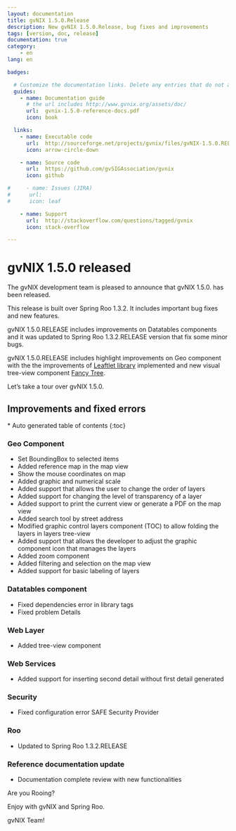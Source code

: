 ```yaml
---
layout: documentation
title: gvNIX 1.5.0.Release
description: New gvNIX 1.5.0.Release, bug fixes and improvements
tags: [version, doc, release]
documentation: true
category:
    - en
lang: en

badges:

  # Customize the documentation links. Delete any entries that do not apply.
  guides:
    - name: Documentation guide
      # the url includes http://www.gvnix.org/assets/doc/
      url:  gvnix-1.5.0-reference-docs.pdf
      icon: book

  links:
    - name: Executable code
      url:  http://sourceforge.net/projects/gvnix/files/gvNIX-1.5.0.RELEASE.zip/download
      icon: arrow-circle-down

    - name: Source code
      url:  https://github.com/gvSIGAssociation/gvnix
      icon: github

#     - name: Issues (JIRA)
#      url:
#      icon: leaf

    - name: Support
      url:  http://stackoverflow.com/questions/tagged/gvnix
      icon: stack-overflow

---
```


# gvNIX 1.5.0 released

The gvNIX development team is pleased to announce that gvNIX 1.5.0. has
been released.

This release is built over Spring Roo 1.3.2. It includes important bug
fixes and new features.

gvNIX 1.5.0.RELEASE includes improvements on Datatables components and it was
updated to Spring Roo 1.3.2.RELEASE version that fix some minor bugs.

gvNIX 1.5.0.RELEASE includes highlight improvements on Geo component with the
the improvements of [Leaftlet library](http://leafletjs.com/) implemented
and new visual tree-view component [Fancy Tree](http://github.com/mar10/fancytree).

Let’s take a tour over gvNIX 1.5.0.


## Improvements and fixed errors

<section id="table-of-contents" class="toc">
<div id="drawer" markdown="1">
*  Auto generated table of contents
{:toc}
</div>
</section><!-- /#table-of-contents -->

### Geo Component

* Set BoundingBox to selected items
* Added reference map in the map view
* Show the mouse coordinates on map
* Added graphic and numerical scale
* Added support that allows the user to change the order of layers
* Added support for changing the level of transparency of a layer
* Added support to print the current view or generate a PDF on the map view
* Added search tool by street address
* Modified graphic control layers component (TOC) to allow folding the layers in layers tree-view
* Added support that allows the developer to adjust the graphic component icon that manages the layers
* Added zoom component
* Added filtering and selection on the map view
* Added support for basic labeling of layers

### Datatables component

* Fixed dependencies error in library tags
* Fixed problem Details

### Web Layer

* Added tree-view component

### Web Services

* Added support for inserting second detail without first detail generated

### Security

* Fixed configuration error SAFE Security Provider

### Roo

* Updated to Spring Roo 1.3.2.RELEASE

### Reference documentation update

* Documentation complete review with new functionalities


Are you Rooing?

Enjoy with gvNIX and Spring Roo.

gvNIX Team!
